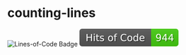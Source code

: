 # counting-lines
![Lines-of-Code Badge](https://github.com/emirelcuk/code-lines-counter-action/blob/image-data/loc-badge.svg)
![Hits-of-Code Badge](https://github.com/emirelcuk/counting-lines/blob/hoc-badge/hoc-badge.svg)
